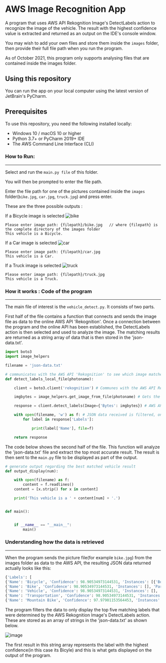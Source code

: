 # AWS Image Recognition App
A program that uses AWS API Rekognition Image's DetectLabels action to recognize the image of the vehicle. The result with the highest confidence value is extracted and
returned as an output on the IDE's console window.

You may wish to add your own files and store them inside the `images` folder, then provide their full file path when you run the program.

As of October 2021, this program only supports analysing files that are contained inside the images folder.

## Using this repository
You can run the app on your local computer using the latest version of JetBrain's PyCharm.

## Prerequisites
To use this repository, you need the following installed locally:

- Windows 10 / macOS 10 or higher 
- Python 3.7+ or PyCharm 2019+ IDE
- The AWS Command Line Interface (CLI) 

### How to Run:
-----------
Select and run the `main.py file` of this folder.

You will then be prompted to enter the file path.

Enter the file path for one of the pictures contained inside the `images` folder(`bike.jpg`, `car.jpg`, `truck.jpg`) and press enter.

These are the three possible outputs :

If a Bicycle image is selected
![bike](https://user-images.githubusercontent.com/53241776/137043482-31502742-6a9e-424d-8dd3-1225c44c2fa4.jpg)
```
Please enter image path: {filepath}/bike.jpg   // where {filepath} is the complete directory of the images folder
This vehicle is a Bicycle.
```

If a Car image is selected
![car](https://user-images.githubusercontent.com/53241776/137043515-8fbaa3ab-d9c1-4974-9e5d-5f44911eab52.jpg)

```
Please enter image path: {filepath}/car.jpg   
This vehicle is a Car.
```

If a Truck image is selected
![truck](https://user-images.githubusercontent.com/53241776/137043526-9ba3d6ad-bfe5-4187-9909-a01c456a4dd9.png)

```
Please enter image path: {filepath}/truck.jpg   
This vehicle is a Truck.
```
### How it works : Code of the program
-----------
The main file of interest is the `vehicle_detect.py`. It consists of two parts.

First half of the file contains a function that connects and sends the image file as data to the online AWS API 'Rekognition'.
Once a connection between the program and the online API has been established, the DetectLabels action is then selected and used to analyze the image.
The matching results are returned as a string array of data that is then stored in the 'json-data.txt'. 

```python
import boto3
import image_helpers

filename = 'json-data.txt'

# communicates with the AWS API 'Rekognition' to see which image matches
def detect_labels_local_file(photoname):

    client = boto3.client('rekognition') # Communes with the AWS API Reference Rekognition

    imgbytes = image_helpers.get_image_from_file(photoname) # Gets the image file from the images folder

    response = client.detect_labels(Image={'Bytes': imgbytes}) # AWS API Rekognition's 'DetectLabels' action is selected

    with open(filename, 'w') as f: # JSON data received is filtered, only Labels portion is saved onto 'json-data.txt'
        for label in response['Labels']:

            print(label['Name'], file=f)

    return response
```

The code below shows the second half of the file. This function will analyze the 'json-data.txt' file and extract the top most accurate result.
The result is then sent to the `main.py` file to be displayed as part of the output.

```python
# generate output regarding the best matched vehicle result
def output_display(num):

    with open(filename) as f:
        content = f.readlines()
    content = [x.strip() for x in content]

    print('This vehicle is a ' + content[num] + '.')


def main():


    if __name__ == "__main__":
        main()

```

### Understanding how the data is retrieved
-----------

When the program sends the picture file(for example `bike.jpg`) from the images folder as data to the AWS API, the resulting JSON data returned actually looks like this:

```python
{'Labels': [
{'Name': 'Bicycle', 'Confidence': 98.90534973144531, 'Instances': [{'BoundingBox': {'Width': 0.9214262962341309, 'Height': 0.6056628823280334, 'Left': 0.0382184237241745, 'Top': 0.21384571492671967}, 'Confidence': 98.90534973144531}], 'Parents': [{'Name': 'Vehicle'}, {'Name': 'Transportation'}]}, 
{'Name': 'Bike', 'Confidence': 98.90534973144531, 'Instances': [], 'Parents': [{'Name': 'Vehicle'}, {'Name': 'Transportation'}]}, 
{'Name': 'Vehicle', 'Confidence': 98.90534973144531, 'Instances': [], 'Parents': [{'Name': 'Transportation'}]}, 
{'Name': 'Transportation', 'Confidence': 98.90534973144531, 'Instances': [], 'Parents': []}, 
{'Name': 'Mountain Bike', 'Confidence': 97.97901153564453, 'Instances': [], 'Parents': [{'Name': 'Bicycle'}, {'Name': 'Vehicle'}, {'Name': 'Transportation'}]}], 'LabelModelVersion': '2.0', 'ResponseMetadata': {'RequestId': '6436ec18-e443-4075-8e40-f3bd85196be1', 'HTTPStatusCode': 200, 'HTTPHeaders': {'x-amzn-requestid': '6436ec18-e443-4075-8e40-f3bd85196be1', 'content-type': 'application/x-amz-json-1.1', 'content-length': '769', 'date': 'Wed, 13 Oct 2021 00:05:57 GMT'}, 'RetryAttempts': 0}}

```

The program filters the data to only display the top five matching labels that were determined by the AWS Rekognition Image's DetectLabels action. 
These are stored as an array of strings in the 'json-data.txt' as shown below.

![image](https://user-images.githubusercontent.com/53241776/137045990-bb23d947-45b2-41e0-ae04-caee9027c97a.png)

The first result in this string array represents the label with the highest confidence(in this case its Bicyle) and this is what gets displayed on the output of the program.



